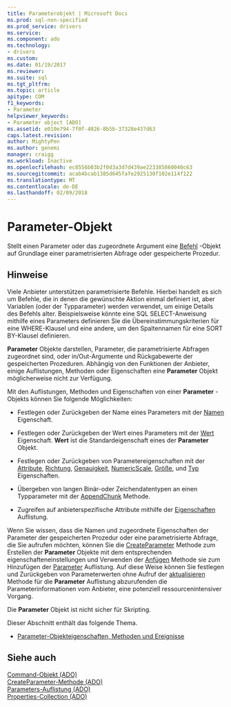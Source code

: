 ```yaml
---
title: Parameterobjekt | Microsoft Docs
ms.prod: sql-non-specified
ms.prod_service: drivers
ms.service: 
ms.component: ado
ms.technology:
- drivers
ms.custom: 
ms.date: 01/19/2017
ms.reviewer: 
ms.suite: sql
ms.tgt_pltfrm: 
ms.topic: article
apitype: COM
f1_keywords:
- Parameter
helpviewer_keywords:
- Parameter object [ADO]
ms.assetid: e010e794-7f0f-4026-8b5b-37328e437d63
caps.latest.revision: 
author: MightyPen
ms.author: genemi
manager: craigg
ms.workload: Inactive
ms.openlocfilehash: ec8556b03b2f0d3a3d7d439ae223385860040c63
ms.sourcegitcommit: acab4bcab1385d645fafe2925130f102e114f122
ms.translationtype: MT
ms.contentlocale: de-DE
ms.lasthandoff: 02/09/2018
---
```

# <a name="parameter-object"></a>Parameter-Objekt
Stellt einen Parameter oder das zugeordnete Argument eine [Befehl](../../../ado/reference/ado-api/command-object-ado.md) -Objekt auf Grundlage einer parametrisierten Abfrage oder gespeicherte Prozedur.  
  
## <a name="remarks"></a>Hinweise  
 Viele Anbieter unterstützen parametrisierte Befehle. Hierbei handelt es sich um Befehle, die in denen die gewünschte Aktion einmal definiert ist, aber Variablen (oder der Typparameter) werden verwendet, um einige Details des Befehls alter. Beispielsweise könnte eine SQL SELECT-Anweisung mithilfe eines Parameters definieren Sie die Übereinstimmungskriterien für eine WHERE-Klausel und eine andere, um den Spaltennamen für eine SORT BY-Klausel definieren.  
  
 **Parameter** Objekte darstellen, Parameter, die parametrisierte Abfragen zugeordnet sind, oder in/Out-Argumente und Rückgabewerte der gespeicherten Prozeduren. Abhängig von den Funktionen der Anbieter, einige Auflistungen, Methoden oder Eigenschaften eine **Parameter** Objekt möglicherweise nicht zur Verfügung.  
  
 Mit den Auflistungen, Methoden und Eigenschaften von einer **Parameter** -Objekts können Sie folgende Möglichkeiten:  
  
-   Festlegen oder Zurückgeben der Name eines Parameters mit der [Namen](../../../ado/reference/ado-api/name-property-ado.md) Eigenschaft.  
  
-   Festlegen oder Zurückgeben der Wert eines Parameters mit der [Wert](../../../ado/reference/ado-api/value-property-ado.md) Eigenschaft. **Wert** ist die Standardeigenschaft eines der **Parameter** Objekt.  
  
-   Festlegen oder Zurückgeben von Parametereigenschaften mit der [Attribute](../../../ado/reference/ado-api/attributes-property-ado.md), [Richtung](../../../ado/reference/ado-api/direction-property.md), [Genauigkeit](../../../ado/reference/ado-api/precision-property-ado.md), [NumericScale](../../../ado/reference/ado-api/numericscale-property-ado.md), [ Größe](../../../ado/reference/ado-api/size-property-ado-parameter.md), und [Typ](../../../ado/reference/ado-api/type-property-ado.md) Eigenschaften.  
  
-   Übergeben von langen Binär-oder Zeichendatentypen an einen Typparameter mit der [AppendChunk](../../../ado/reference/ado-api/appendchunk-method-ado.md) Methode.  
  
-   Zugreifen auf anbieterspezifische Attribute mithilfe der [Eigenschaften](../../../ado/reference/ado-api/properties-collection-ado.md) Auflistung.  
  
 Wenn Sie wissen, dass die Namen und zugeordnete Eigenschaften der Parameter der gespeicherten Prozedur oder eine parametrisierte Abfrage, die Sie aufrufen möchten, können Sie die [CreateParameter](../../../ado/reference/ado-api/createparameter-method-ado.md) Methode zum Erstellen der **Parameter** Objekte mit dem entsprechenden eigenschafteneinstellungen und Verwenden der [Anfügen](../../../ado/reference/ado-api/append-method-ado.md) Methode sie zum Hinzufügen der [Parameter](../../../ado/reference/ado-api/parameters-collection-ado.md) Auflistung. Auf diese Weise können Sie festlegen und Zurückgeben von Parameterwerten ohne Aufruf der [aktualisieren](../../../ado/reference/ado-api/refresh-method-ado.md) Methode für die **Parameter** Auflistung abzurufenden die Parameterinformationen vom Anbieter, eine potenziell ressourcenintensiver Vorgang.  
  
 Die **Parameter** Objekt ist nicht sicher für Skripting.  
  
 Dieser Abschnitt enthält das folgende Thema.  
  
-   [Parameter-Objekteigenschaften, Methoden und Ereignisse](../../../ado/reference/ado-api/parameter-object-properties-methods-and-events.md)  
  
## <a name="see-also"></a>Siehe auch  
 [Command-Objekt (ADO)](../../../ado/reference/ado-api/command-object-ado.md)   
 [CreateParameter-Methode (ADO)](../../../ado/reference/ado-api/createparameter-method-ado.md)   
 [Parameters-Auflistung (ADO)](../../../ado/reference/ado-api/parameters-collection-ado.md)   
 [Properties-Collection (ADO)](../../../ado/reference/ado-api/properties-collection-ado.md)
